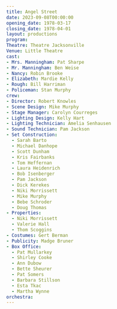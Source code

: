 ```yaml
---
title: Angel Street
date: 2023-09-08T00:00:00
opening_date: 1978-03-17
closing_date: 1978-04-01
layout: productions
program:
Theatre: Theatre Jacksonville
Venue: Little Theatre
cast:
- Mrs. Manningham: Pat Sharpe
- Mr. Manningham: Ben Weise
- Nancy: Robin Brooke
- Elizabeth: Mardie Kelly
- Rough: Bill Harriman
- Policeman: Stan Murphy
crew:
- Director: Robert Knowles
- Scene Design: Mike Murphy
- Stage Manager: Carolyn Courreges
- Lighting Design: Kelly Hart
- Lighting Technician: Amelia Senhausen
- Sound Technician: Pam Jackson
- Set Construction:
  - Sarah Barto
  - Michael Danhope
  - Scott Dunham
  - Kris Fairbanks
  - Tom Heffernan
  - Laura Heidenrich
  - Bob Isenberger
  - Pam Jackson
  - Dick Kerekes
  - Niki Morrissett
  - Mike Murphy
  - Bebe Schroder
  - Doug Thomas
- Properties:
  - Niki Morrissett
  - Valerie Hall
  - Thom Scoggins
- Costumes: Gert Berman
- Publicity: Madge Bruner
- Box Office:
  - Pat Mullarkey
  - Shirley Cooke
  - Ann Dubow
  - Bette Sheurer
  - Pat Somers
  - Barbara Stillson
  - Esta Tkac
  - Martha Wynne
orchestra:
---
```


